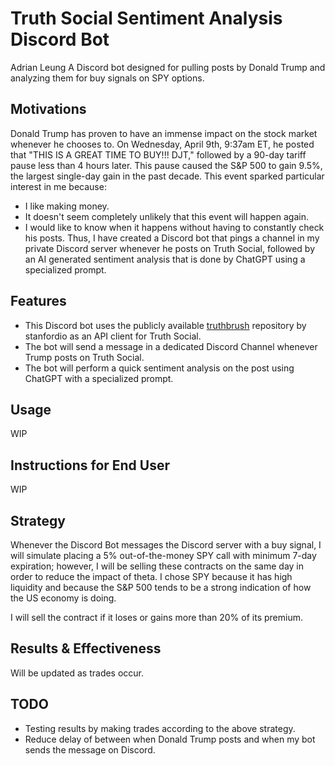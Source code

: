 # Truth Social Sentiment Analysis Discord Bot
Adrian Leung
A Discord bot designed for pulling posts by Donald Trump and analyzing them for buy signals on SPY options.

## Motivations
Donald Trump has proven to have an immense impact on the stock market whenever he chooses to. On Wednesday, April 9th, 9:37am ET, he posted that "THIS IS A GREAT TIME TO BUY!!! DJT," followed by a 90-day tariff pause less than 4 hours later. This pause caused the S&P 500 to gain 9.5%, the largest single-day gain in the past decade. This event sparked particular interest in me because:
- I like making money.
- It doesn't seem completely unlikely that this event will happen again.
- I would like to know when it happens without having to constantly check his posts.
Thus, I have created a Discord bot that pings a channel in my private Discord server whenever he posts on Truth Social, followed by an AI generated sentiment analysis that is done by ChatGPT using a specialized prompt.

## Features
- This Discord bot uses the publicly available [truthbrush](<https://github.com/stanfordio/truthbrush>) repository by stanfordio as an API client for Truth Social.
- The bot will send a message in a dedicated Discord Channel whenever Trump posts on Truth Social.
- The bot will perform a quick sentiment analysis on the post using ChatGPT with a specialized prompt.

## Usage
WIP

## Instructions for End User
WIP

## Strategy
Whenever the Discord Bot messages the Discord server with a buy signal, I will simulate placing a 5% out-of-the-money SPY call with minimum 7-day expiration; however, I will be selling these contracts on the same day in order to reduce the impact of theta. I chose SPY because it has high liquidity and because the S&P 500 tends to be a strong indication of how the US economy is doing.

I will sell the contract if it loses or gains more than 20% of its premium.

## Results & Effectiveness
Will be updated as trades occur.

## TODO
- Testing results by making trades according to the above strategy.
- Reduce delay of between when Donald Trump posts and when my bot sends the message on Discord.